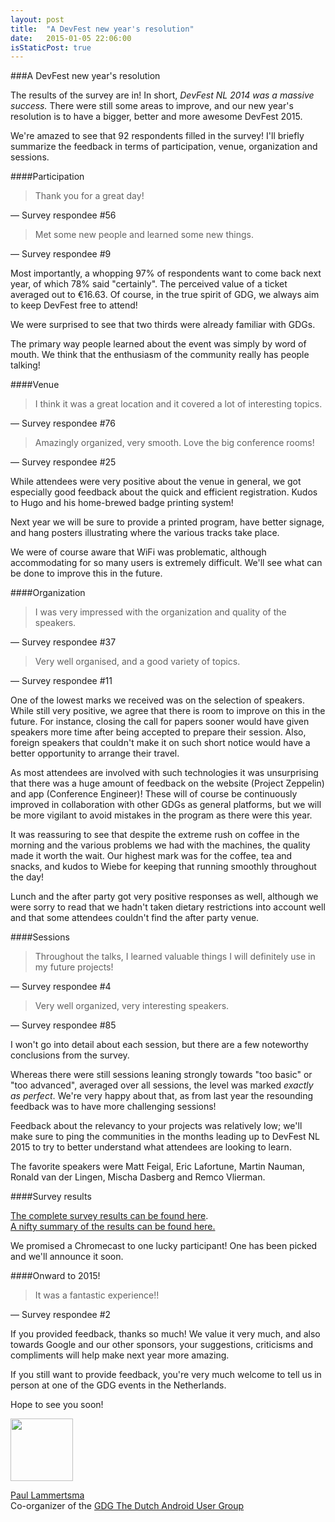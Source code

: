 ```yaml
---
layout: post
title:  "A DevFest new year's resolution"
date:   2015-01-05 22:06:00
isStaticPost: true
---
```


<img class="img-responsive feature-image" src="{{ site.baseurl }}/img/posts/groupbanner.png" style="display:none">

###A DevFest new year's resolution

The results of the survey are in! In short, *DevFest NL 2014 was a massive success.* There were still some areas to improve, and our new year's resolution is to have a bigger, better and more awesome DevFest 2015.

We're amazed to see that 92 respondents filled in the survey! I'll briefly summarize the feedback in terms of participation, venue, organization and sessions.

####Participation

> Thank you for a great day!

&mdash; Survey respondee #56

> Met some new people and learned some new things.

&mdash; Survey respondee #9

Most importantly, a whopping 97% of respondents want to come back next year, of which 78% said "certainly". The perceived value of a ticket averaged out to €16.63. Of course, in the true spirit of GDG, we always aim to keep DevFest free to attend!

We were surprised to see that two thirds were already familiar with GDGs.

The primary way people learned about the event was simply by word of mouth. We think that the enthusiasm of the community really has people talking!

####Venue

> I think it was a great location and it covered a lot of interesting topics.

&mdash; Survey respondee #76

> Amazingly organized, very smooth. Love the big conference rooms!

&mdash; Survey respondee #25

While attendees were very positive about the venue in general, we got especially good feedback about the quick and efficient registration. Kudos to Hugo and his home-brewed badge printing system!

Next year we will be sure to provide a printed program, have better signage, and hang posters illustrating where the various tracks take place.

We were of course aware that WiFi was problematic, although accommodating for so many users is extremely difficult. We'll see what can be done to improve this in the future.

####Organization

> I was very impressed with the organization and quality of the speakers.

&mdash; Survey respondee #37

> Very well organised, and a good variety of topics.

&mdash; Survey respondee #11

One of the lowest marks we received was on the selection of speakers. While still very positive, we agree that there is room to improve on this in the future. For instance, closing the call for papers sooner would have given speakers more time after being accepted to prepare their session. Also, foreign speakers that couldn't make it on such short notice would have a better opportunity to arrange their travel.

As most attendees are involved with such technologies it was unsurprising that there was a huge amount of feedback on the website (Project Zeppelin) and app (Conference Engineer)! These will of course be continuously improved in collaboration with other GDGs as general platforms, but we will be more vigilant to avoid mistakes in the program as there were this year.

It was reassuring to see that despite the extreme rush on coffee in the morning and the various problems we had with the machines, the quality made it worth the wait. Our highest mark was for the coffee, tea and snacks, and kudos to Wiebe for keeping that running smoothly throughout the day!

Lunch and the after party got very positive responses as well, although we were sorry to read that we hadn't taken dietary restrictions into account well and that some attendees couldn't find the after party venue.

####Sessions

> Throughout the talks, I learned valuable things I will definitely use in my future projects!

&mdash; Survey respondee #4

> Very well organized, very interesting speakers.

&mdash; Survey respondee #85

I won't go into detail about each session, but there are a few noteworthy conclusions from the survey.

Whereas there were still sessions leaning strongly towards "too basic" or "too advanced", averaged over all sessions, the level was marked _exactly as perfect_. We're very happy about that, as from last year the resounding feedback was to have more challenging sessions!

Feedback about the relevancy to your projects was relatively low; we'll make sure to ping the communities in the months leading up to DevFest NL 2015 to try to better understand what attendees are looking to learn.

The favorite speakers were Matt Feigal, Eric Lafortune, Martin Nauman, Ronald van der Lingen, Mischa Dasberg and Remco Vlierman.

####Survey results

[The complete survey results can be found here](https://docs.google.com/spreadsheets/d/1Gl3hXEPLeeFq6v_WGDtf9a-4J041ft4OhsWeKATL9lY/edit?pli=1#gid=513896959)\.  
[A nifty summary of the results can be found here.](https://docs.google.com/a/dutchaug.org/forms/d/1wwwOnYLH5W5mDPNtQ6Elut_FlTwgrHumtf71EZpszYE/viewanalytics#start=publishanalytics)

We promised a Chromecast to one lucky participant! One has been picked and we'll announce it soon.

####Onward to 2015!

> It was a fantastic experience!!

&mdash; Survey respondee #2

If you provided feedback, thanks so much! We value it very much, and also towards Google and our other sponsors, your suggestions, criticisms and compliments will help make next year more amazing.

If you still want to provide feedback, you're very much welcome to tell us in person at one of the GDG events in the Netherlands.

Hope to see you soon!


<img src="{{ site.baseurl }}/img/speakers/PaulLammertsma.jpg" width="100" height="100"/>

[Paul Lammertsma](https://plus.google.com/+PaulLammertsma/posts)<br/>
Co-organizer of the [GDG The Dutch Android User Group](http://www.dutchaug.org)